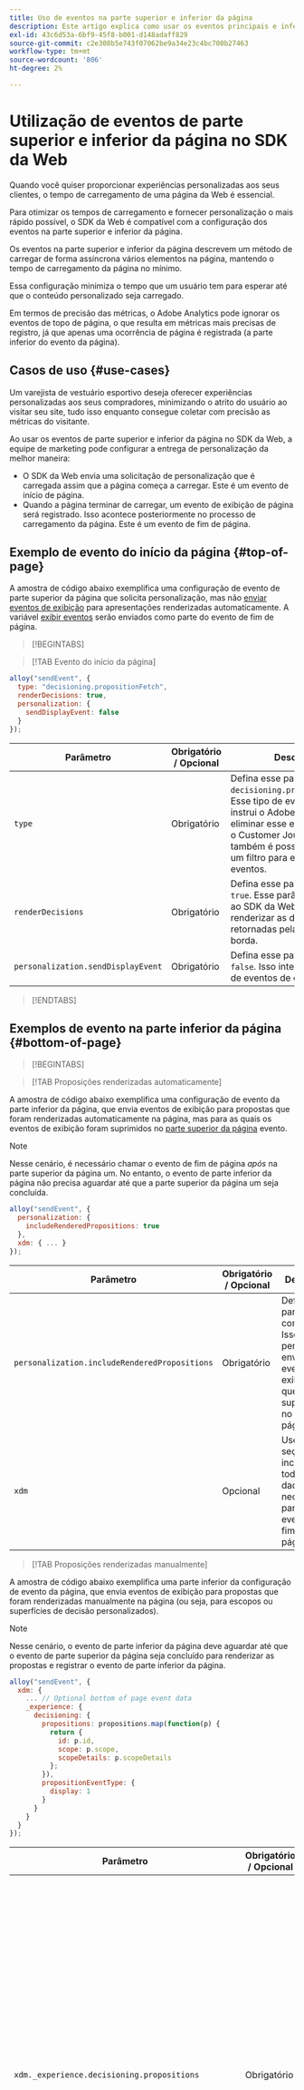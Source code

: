 ```yaml
---
title: Uso de eventos na parte superior e inferior da página
description: Este artigo explica como usar os eventos principais e inferiores da página no SDK da Web.
exl-id: 43c6d53a-6bf9-45f8-b001-d148adaff829
source-git-commit: c2e308b5e743f07062be9a34e23c4bc700b27463
workflow-type: tm+mt
source-wordcount: '806'
ht-degree: 2%

---
```


# Utilização de eventos de parte superior e inferior da página no SDK da Web

Quando você quiser proporcionar experiências personalizadas aos seus clientes, o tempo de carregamento de uma página da Web é essencial.

Para otimizar os tempos de carregamento e fornecer personalização o mais rápido possível, o SDK da Web é compatível com a configuração dos eventos na parte superior e inferior da página.

Os eventos na parte superior e inferior da página descrevem um método de carregar de forma assíncrona vários elementos na página, mantendo o tempo de carregamento da página no mínimo.

Essa configuração minimiza o tempo que um usuário tem para esperar até que o conteúdo personalizado seja carregado.

Em termos de precisão das métricas, o Adobe Analytics pode ignorar os eventos de topo de página, o que resulta em métricas mais precisas de registro, já que apenas uma ocorrência de página é registrada (a parte inferior do evento da página).

## Casos de uso {#use-cases}

Um varejista de vestuário esportivo deseja oferecer experiências personalizadas aos seus compradores, minimizando o atrito do usuário ao visitar seu site, tudo isso enquanto consegue coletar com precisão as métricas do visitante.

Ao usar os eventos de parte superior e inferior da página no SDK da Web, a equipe de marketing pode configurar a entrega de personalização da melhor maneira:

* O SDK da Web envia uma solicitação de personalização que é carregada assim que a página começa a carregar. Este é um evento de início de página.
* Quando a página terminar de carregar, um evento de exibição de página será registrado. Isso acontece posteriormente no processo de carregamento da página. Este é um evento de fim de página.

## Exemplo de evento do início da página {#top-of-page}

A amostra de código abaixo exemplifica uma configuração de evento de parte superior da página que solicita personalização, mas não [enviar eventos de exibição](../personalization/display-events.md#send-sendEvent-calls) para apresentações renderizadas automaticamente. A variável [exibir eventos](../personalization/display-events.md#send-sendEvent-calls) serão enviados como parte do evento de fim de página.

>[!BEGINTABS]

>[!TAB Evento do início da página]

```js
alloy("sendEvent", {
  type: "decisioning.propositionFetch",
  renderDecisions: true,
  personalization: {
    sendDisplayEvent: false
  }
});
```

| Parâmetro | Obrigatório / Opcional | Descrição |
|---|---|---|
| `type` | Obrigatório | Defina esse parâmetro como `decisioning.propositionFetch`. Esse tipo de evento especial instrui o Adobe Analytics a eliminar esse evento. Ao usar o Customer Journey Analytics, também é possível configurar um filtro para eliminar esses eventos. |
| `renderDecisions` | Obrigatório | Defina esse parâmetro como `true`. Esse parâmetro informa ao SDK da Web para renderizar as decisões retornadas pela Rede de borda. |
| `personalization.sendDisplayEvent` | Obrigatório | Defina esse parâmetro como `false`. Isso interrompe o envio de eventos de exibição. |

>[!ENDTABS]

## Exemplos de evento na parte inferior da página {#bottom-of-page}

>[!BEGINTABS]

>[!TAB Proposições renderizadas automaticamente]

A amostra de código abaixo exemplifica uma configuração de evento da parte inferior da página, que envia eventos de exibição para propostas que foram renderizadas automaticamente na página, mas para as quais os eventos de exibição foram suprimidos no [parte superior da página](#top-of-page) evento.

>[!NOTE]
>
>Nesse cenário, é necessário chamar o evento de fim de página _após_ na parte superior da página um. No entanto, o evento de parte inferior da página não precisa aguardar até que a parte superior da página um seja concluída.

```js
alloy("sendEvent", {
  personalization: {
    includeRenderedPropositions: true
  },
  xdm: { ... }
});
```

| Parâmetro | Obrigatório / Opcional | Descrição |
|---|---|---|
| `personalization.includeRenderedPropositions` | Obrigatório | Defina esse parâmetro como `true`. Isso permite o envio de eventos de exibição que foram suprimidos no início da página. |
| `xdm` | Opcional | Use esta seção para incluir todos os dados necessários para o evento de fim de página. |

>[!TAB Proposições renderizadas manualmente]

A amostra de código abaixo exemplifica uma parte inferior da configuração de evento da página, que envia eventos de exibição para propostas que foram renderizadas manualmente na página (ou seja, para escopos ou superfícies de decisão personalizados).

>[!NOTE]
>
>Nesse cenário, o evento de parte inferior da página deve aguardar até que o evento de parte superior da página seja concluído para renderizar as propostas e registrar o evento de parte inferior da página.

```js
alloy("sendEvent", {
  xdm: { 
    ... // Optional bottom of page event data
    _experience: {
      decisioning: {
        propositions: propositions.map(function(p) {
          return {
            id: p.id,
            scope: p.scope,
            scopeDetails: p.scopeDetails
          };
        }),
        propositionEventType: {
          display: 1
        }
      }
    }
  }
});
```



| Parâmetro | Obrigatório / Opcional | Descrição |
|---|---|---|
| `xdm._experience.decisioning.propositions` | Obrigatório | Esta seção define as apresentações renderizadas manualmente. Você deve incluir a proposta `ID`, `scope`, e `scopeDetails`. Consulte a documentação sobre como [renderizar personalização manualmente](../personalization/rendering-personalization-content.md#manually) para obter mais informações sobre como registrar eventos de exibição para conteúdo renderizado manualmente. A personalização renderizada manualmente deve ser incluída na parte inferior da ocorrência da página. |
| `xdm._experience.decisioning.propositionEventType` | Obrigatório | Defina esse parâmetro como `display: 1`. |
| `xdm` | Opcional | Use esta seção para incluir todos os dados necessários para o evento de fim de página. |

>[!ENDTABS]


## Aplicativo de página única com ocorrências de página superior e inferior {#spa-example}


>[!BEGINTABS]

>[!TAB Primeira exibição de página]

O exemplo abaixo inclui a adição do obrigatório `xdm.web.webPageDetails.viewName` parâmetro. É isso que o torna um aplicativo de página única. A variável `viewName` neste exemplo, é a exibição carregada no carregamento da página.

```js
// Top of page, render decisions for the "home" view.
alloy("sendEvent", {
    type: "decisioning.propositionFetch",
    renderDecisions: true,
    personalization: {
        sendDisplayEvent: false
    },
    xdm: {
        web: {
            webPageDetails: {
                viewName: "home"
            }
        }
    }
});

// Bottom of page, send display events for the items that were rendered.
// Note: You need to include the viewName in both top and bottom of page so that the
// correct view is rendered at the top of the page, and the correct view is recorded
// at the bottom of the page.

alloy("sendEvent", {
    personalization: {
        includeRenderedPropositions: true
    },
    xdm: {
        ...,
        web: {
            webPageDetails: {
                viewName: "home"
            }
        }
    }
});
```

>[!TAB Segunda exibição de página (Opção 1)]

Neste exemplo, não há necessidade de fazer uma divisão de página de cima/baixo porque a personalização da página já foi buscada.

```js
alloy("sendEvent", {
  renderDecisions: true,
  xdm: {
    ...,
    web: {
      webPageDetails: {
        viewName: "cart"
      }
    }
  }
});
```


>[!TAB Segunda exibição de página (Opção 2)]

Se ainda precisar atrasar a parte inferior da ocorrência da página, você pode usar `applyPropositions` para a parte superior da ocorrência da página. Como nenhuma personalização precisa ser buscada e nenhum dado do Analytics precisa ser gravado, não há necessidade de fazer uma solicitação à Rede de borda.

```js
// top of page, render the decisions already fetched for the "cart" view.
alloy("applyPropositions", {
    viewName: "cart"
});

// bottom of page, send display events for the items that were rendered.
// Note: You need to include the viewName in both top and bottom of page so that the
// correct view is rendered at the top of the page, and the correct view is recorded
// at the bottom of the page.
alloy("sendEvent", {
    personalization: {
        includeRenderedPropositions: true
    },
    xdm: {
        ...,
        web: {
            webPageDetails: {
                viewName: "cart"
            }
        }
    }
});
```

>[!ENDTABS]

## Amostra do GitHub {#github-sample}

A amostra encontrada em [este endereço](https://github.com/adobe/alloy-samples/tree/main/top-and-bottom) demonstra como usar o Experience Platform e o SDK da Web para solicitar personalização na parte superior da página e enviar métricas de análise na parte inferior. Você pode baixar a amostra e executá-la localmente para entender como os eventos na parte superior e inferior da página funcionam.
